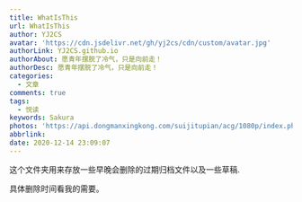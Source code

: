 ```yaml
---
title: WhatIsThis
url: WhatIsThis
author: YJ2CS
avatar: 'https://cdn.jsdelivr.net/gh/yj2cs/cdn/custom/avatar.jpg'
authorLink: YJ2CS.github.io
authorAbout: 愿青年摆脱了冷气，只是向前走！
authorDesc: 愿青年摆脱了冷气，只是向前走！
categories:
  - 文章
comments: true
tags:
  - 悦读
keywords: Sakura
photos: 'https://api.dongmanxingkong.com/suijitupian/acg/1080p/index.php?abbrlink='
abbrlink: 
date: 2020-12-14 23:09:07
---
```


这个文件夹用来存放一些早晚会删除的过期归档文件以及一些草稿.

具体删除时间看我的需要。
